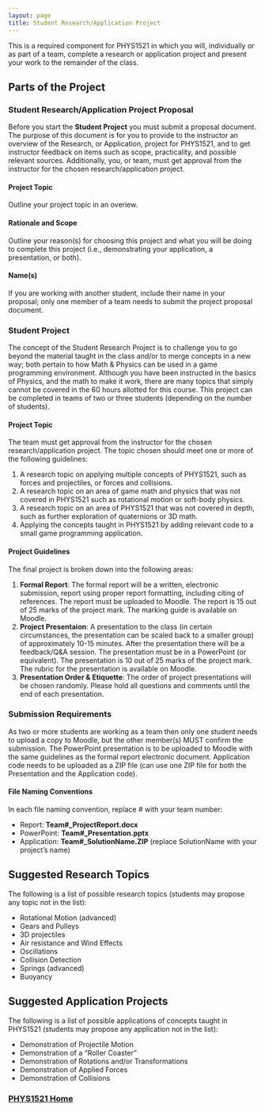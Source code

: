 ```yaml
---
layout: page
title: Student Research/Application Project
---
```

This is a required component for PHYS1521 in which you will, individually or as part of a team, complete a research or application project and present your work to the remainder of the class.

## Parts of the Project
### Student Research/Application Project Proposal
Before you start the **Student Project** you must submit a proposal document. The purpose of this document is for you to provide to the instructor an overview of the Research, or Application, project for PHYS1521, and to get instructor feedback on items such as scope, practicality, and possible relevant sources. Additionally, you, or team, must get approval from the instructor for the chosen research/application project.

#### Project Topic
Outline your project topic in an overiew.

#### Rationale and Scope
Outline your reason(s) for choosing this project and what you will be doing to complete this project (i.e., demonstrating your application, a presentation, or both).

#### Name(s)
If you are working with another student, include their name in your proposal; only one member of a team needs to submit the project proposal document.

### Student Project
The concept of the Student Research Project is to challenge you to go beyond the material taught in the class and/or to merge concepts in a new way; both pertain to how Math & Physics can be used in a game programming environment. Although you have been instructed in the basics of Physics, and the math to make it work, there are many topics that simply cannot be covered in the 60 hours allotted for this course. This project can be completed in teams of two or three students (depending on the number of students).

#### Project Topic
The team must get approval from the instructor for the chosen research/application project. The topic chosen should meet one or more of the following guidelines:
1.	A research topic on applying multiple concepts of PHYS1521, such as forces and projectiles, or forces and collisions.
2.	A research topic on an area of game math and physics that was not covered in PHYS1521 such as rotational motion or soft-body physics.
3.	A research topic on an area of PHYS1521 that was not covered in depth, such as further exploration of quaternions or 3D math.
4.	Applying the concepts taught in PHYS1521 by adding relevant code to a small game programming application.

#### Project Guidelines
The final project is broken down into the following areas:
1. **Formal Report**: The formal report will be a written, electronic submission, report using proper report formatting, including citing of references. The report must be uploaded to Moodle. The report is 15 out of 25 marks of the project mark. The marking guide is available on Moodle.
2. **Project Presentaion**: A presentation to the class (in certain circumstances, the presentation can be scaled back to a smaller group) of approximately 10-15 minutes. After the presentation there will be a feedback/Q&A session. The presentation must be in a PowerPoint (or equivalent). The presentation is 10 out of 25 marks of the project mark. The rubric for the presentation is available on Moodle.
3. **Presentation Order & Etiquette**: The order of project presentations will be chosen randomly. Please hold all questions and comments until the end of each presentation.

### Submission Requirements
As two or more students are working as a team then only one student needs to upload a copy to Moodle, but the other member(s) MUST confirm the submission. The PowerPoint presentation is to be uploaded to Moodle with the same guidelines as the formal report electronic document. Application code needs to be uploaded as a ZIP file (can use one ZIP file for both the Presentation and the Application code).

#### File Naming Conventions
In each file naming convention, replace # with your team number:
* Report: **Team#_ProjectReport.docx**
* PowerPoint: **Team#_Presentation.pptx**
* Application: **Team#_SolutionName.ZIP** (replace SolutionName with your project’s name)

## Suggested Research Topics
The following is a list of possible research topics (students may propose any topic not in the list):
* Rotational Motion (advanced)
* Gears and Pulleys
* 3D projectiles
* Air resistance and Wind Effects
* Oscillations
* Collision Detection
* Springs (advanced)
* Buoyancy

## Suggested Application Projects
The following is a list of possible applications of concepts taught in PHYS1521 (students may propose any application not in the list):
* Demonstration of Projectile Motion
* Demonstration of a “Roller Coaster”
* Demonstration of Rotations and/or Transformations
* Demonstration of Applied Forces
* Demonstration of Collisions

### [PHYS1521 Home](../)